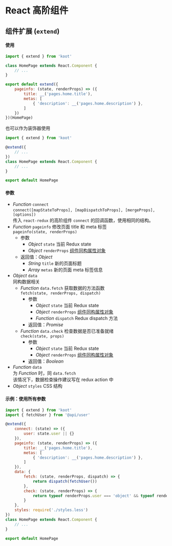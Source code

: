 # React 高阶组件

## 组件扩展 (`extend`)

#### 使用

```jsx
import { extend } from 'koot'

class HomePage extends React.Component {
    // ...
}

export default extend({
    pageinfo: (state, renderProps) => ({
        title: __('pages.home.title'),
        metas: [
            { 'description': __('pages.home.description') },
        ]
    })
})(HomePage)
```

也可以作为装饰器使用

```jsx
import { extend } from 'koot'

@extend({
    // ...
})
class HomePage extends React.Component {
    // ...
}

export default HomePage
```

#### 参数

- _Function_ `connect`
<br>`connect([mapStateToProps], [mapDispatchToProps], [mergeProps], [options])`
<br>传入 `react-redux` 的高阶组件 `connect` 的回调函数，使用相同的结构。
- _Function_ `pageinfo` 修改页面 title 和 meta 标签
<br>`pageinfo(state, renderProps)`
  - 参数
    - _Object_ `state` 当前 Redux state
    - _Object_ `renderProps` [组件同构属性对象](/react-render-props)
  - 返回值：_Object_
    - _String_ `title` 新的页面标题
    - _Array_ `metas` 新的页面 meta 标签信息
- _Object_ `data`
<br>同构数据相关
  - _Function_ `data.fetch` 获取数据的方法函数
    <br>`fetch(state, renderProps, dispatch)`
    - 参数
      - _Object_ `state` 当前 Redux state
      - _Object_ `renderProps` [组件同构属性对象](/react-render-props)
      - _Function_ `dispatch` Redux dispatch 方法
    - 返回值：_Promise_
  - _Function_ `data.check` 检查数据是否已准备就绪
    <br>`check(state, props)`
    - 参数
      - _Object_ `state` 当前 Redux state
      - _Object_ `renderProps` [组件同构属性对象](/react-render-props)
    - 返回值：_Boolean_
- _Function_ `data`
<br>为 _Function_ 时，同 `data.fetch`
<br>该情况下，数据检查操作建议写在 redux action 中
- _Object_ `styles` CSS 结构

#### 示例：使用所有参数

```jsx
import { extend } from 'koot'
import { fetchUser } from '@api/user'

@extend({
    connect: (state) => ({
        user: state.user || {}
    }),
    pageinfo: (state, renderProps) => ({
        title: __('pages.home.title'),
        metas: [
            { 'description': __('pages.home.description') },
        ]
    }),
    data: {
        fetch: (state, renderProps, dispatch) => {
            return dispatch(fetchUser())
        },
        check: (state, renderProps) => {
            return typeof renderProps.user === 'object' && typeof renderProps.user.id !== 'undefined'
        }
    },
    styles: require('./styles.less')
})
class HomePage extends React.Component {
    // ...
}

export default HomePage
```
